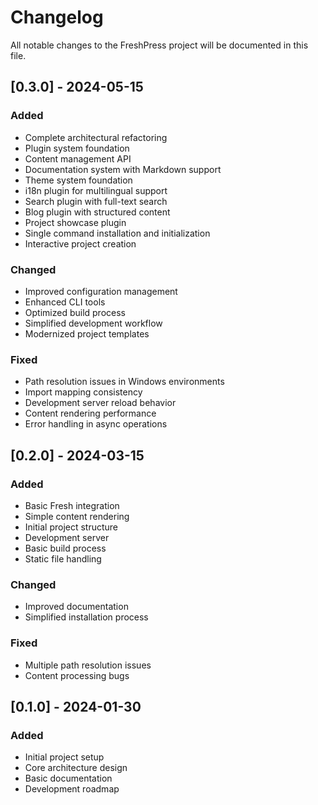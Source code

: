 # Changelog

All notable changes to the FreshPress project will be documented in this file.

## [0.3.0] - 2024-05-15

### Added
- Complete architectural refactoring
- Plugin system foundation
- Content management API
- Documentation system with Markdown support
- Theme system foundation
- i18n plugin for multilingual support
- Search plugin with full-text search
- Blog plugin with structured content
- Project showcase plugin
- Single command installation and initialization
- Interactive project creation

### Changed
- Improved configuration management
- Enhanced CLI tools
- Optimized build process
- Simplified development workflow
- Modernized project templates

### Fixed
- Path resolution issues in Windows environments
- Import mapping consistency
- Development server reload behavior
- Content rendering performance
- Error handling in async operations

## [0.2.0] - 2024-03-15

### Added
- Basic Fresh integration
- Simple content rendering
- Initial project structure
- Development server
- Basic build process
- Static file handling

### Changed
- Improved documentation
- Simplified installation process

### Fixed
- Multiple path resolution issues
- Content processing bugs

## [0.1.0] - 2024-01-30

### Added
- Initial project setup
- Core architecture design
- Basic documentation
- Development roadmap 